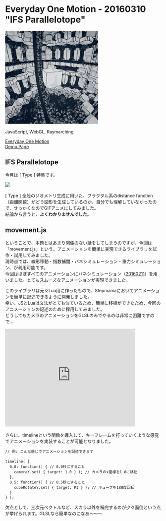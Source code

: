 # Everyday One Motion - 20160310 "IFS Parallelotope"  

![](20160310.gif)  

JavaScript, WebGL, Raymarching  

[Everyday One Motion](http://motions.work/motion/140)  
[Demo Page](http://fms-cat.github.io/eom_20160310)  

## IFS Parallelotope  

今月は [ Type ] 特集です。  

[![](https://github.com/FMS-Cat/type/raw/master/image.png)](http://www.pouet.net/prod.php?which=66963)  

[ Type ] 全般のジオメトリ生成に用いた、フラクタル系のdistance function（距離関数）がどう図形を生成しているのか、自分でも理解していなかったので、せっかくなのでGIFアニメにしてみました。  
結論から言うと、**よくわかりませんでした**。  

## movement.js

ということで、本題とはあまり関係のない話をしてしまうのですが、今回は「movement.js」という、アニメーションを簡単に実現できるライブラリを試作・試用してみました。  
現時点では、線形移動・指数補間・バネシミュレーション・重力シミュレーション、が利用可能です。  
今回はほぼすべてのアニメーションにバネシミュレーション（[20160211](https://github.com/FMS-Cat/eom_20160211)）を用いました。とてもスムーズなアニメーションが実現できました。  

このライブラリは元々Lua用に作ったもので、Stepmaniaにおいてアニメーションを簡単に記述できるように開発しました。  
幸い、JSとLuaは文法がとても似ているため、簡単に移植ができたため、今回のアニメーションの記述のために採用してみました。  
どうしてもカメラのアニメーションをGLSLのみでやるのは非常に困難ですので…  

<iframe width="420" height="315" src="https://www.youtube.com/embed/2Bhl4plHif8" frameborder="0" allowfullscreen></iframe>

さらに、timelineという関数を導入して、キーフレームを打っていくような感覚でアニメーションを実装することが可能となりました。  

```
// 例: こんな感じでアニメーションを記述できます

timeline( {
  0.0: function() { // 0.0秒にすること
    cameraX.set( { target: 1.0 } ); // カメラのx座標を1.0に移動
  },
  0.5: function() { // 0.5秒にすること
    cubeRotateY.set( { target: PI } ); // キューブを180度回転
  }
} );
```

欠点として、三次元ベクトルなど、スカラ以外を補完するのが少々面倒という点が挙げられます。GLSLなら簡単なのになあ〜〜〜  
